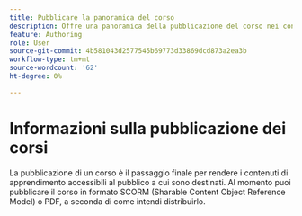 ```yaml
---
title: Pubblicare la panoramica del corso
description: Offre una panoramica della pubblicazione del corso nei contenuti di apprendimento e formazione
feature: Authoring
role: User
source-git-commit: 4b581043d2577545b69773d33869dcd873a2ea3b
workflow-type: tm+mt
source-wordcount: '62'
ht-degree: 0%

---
```


# Informazioni sulla pubblicazione dei corsi

La pubblicazione di un corso è il passaggio finale per rendere i contenuti di apprendimento accessibili al pubblico a cui sono destinati. Al momento puoi pubblicare il corso in formato SCORM (Sharable Content Object Reference Model) o PDF, a seconda di come intendi distribuirlo.





